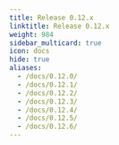 ```yaml
---
title: Release 0.12.x
linktitle: Release 0.12.x
weight: 984
sidebar_multicard: true
icon: docs
hide: true
aliases:
  - /docs/0.12.0/
  - /docs/0.12.1/
  - /docs/0.12.2/
  - /docs/0.12.3/
  - /docs/0.12.4/
  - /docs/0.12.5/
  - /docs/0.12.6/
---
```

